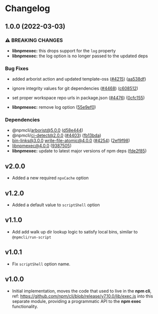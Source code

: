 # Changelog

## 1.0.0 (2022-03-03)


### ⚠ BREAKING CHANGES

* **libnpmexec:** this drops support for the `log` property
* **libnpmexec:** the log option is no longer passed to the updated deps

### Bug Fixes

* added arborist action and updated template-oss ([#4215](https://www.github.com/sthagen/npm-cli/issues/4215)) ([aa538df](https://www.github.com/sthagen/npm-cli/commit/aa538df4c19f46d2e24e2635d1214176c662fcea))
* ignore integrity values for git dependencies ([#4468](https://www.github.com/sthagen/npm-cli/issues/4468)) ([c608512](https://www.github.com/sthagen/npm-cli/commit/c608512ed03ccf87dc989cec2849d14bf034513a))
* set proper workspace repo urls in package.json ([#4476](https://www.github.com/sthagen/npm-cli/issues/4476)) ([0cfc155](https://www.github.com/sthagen/npm-cli/commit/0cfc155db5f11ce23419e440111d99a63bf39754))


* **libnpmexec:** remove log option ([55e9ef0](https://www.github.com/sthagen/npm-cli/commit/55e9ef01f1ee6a71489b32b31d17d2cbdc2d1a64))


### Dependencies

* @npmcli/arborist@5.0.0 ([d58e444](https://www.github.com/sthagen/npm-cli/commit/d58e4442b0a16c84219d5f80ab88ef68ad209918))
* @npmcli/ci-detect@2.0.0 ([#4403](https://www.github.com/sthagen/npm-cli/issues/4403)) ([fb13bda](https://www.github.com/sthagen/npm-cli/commit/fb13bdaf12dde3ef5685a77354e51a9cfa579879))
* bin-links@3.0.0 write-file-atomic@4.0.0 ([#4254](https://www.github.com/sthagen/npm-cli/issues/4254)) ([2ef9f98](https://www.github.com/sthagen/npm-cli/commit/2ef9f9847c11fe8c0c0494558fe77c15ac4dbc80))
* libnpmexec@4.0.0 ([9387505](https://www.github.com/sthagen/npm-cli/commit/9387505819f0e7e4b3d76dd3e2bd8636a1bb6306))
* **libnpmexec:** update to latest major versions of npm deps ([fde2f85](https://www.github.com/sthagen/npm-cli/commit/fde2f85cea28b0a6b56f90eeaa3144b4d05c7f75))

## v2.0.0

- Added a new required `npxCache` option

## v1.2.0

- Added a default value to `scriptShell` option

## v1.1.0

- Add add walk up dir lookup logic to satisfy local bins,
similar to `@npmcli/run-script`

## v1.0.1

- Fix `scriptShell` option name.

## v1.0.0

- Initial implementation, moves the code that used to live in the **npm cli**,
ref: https://github.com/npm/cli/blob/release/v7.10.0/lib/exec.js into this
separate module, providing a programmatic API to the **npm exec** functionality.
